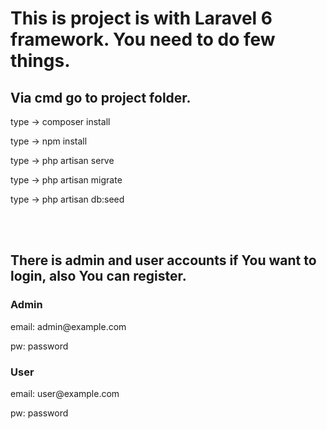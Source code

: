 <h1>This is project is with Laravel 6 framework. You need to do few things.</h1>
<h2>Via cmd go to project folder.</h2>
    <p>type ->  composer install</p>
    <p>type ->  npm install</p>
    <p>type ->  php artisan serve</p>
    <p>type ->  php artisan migrate</p>
    <p>type ->  php artisan db:seed</p>
    <br><br>
<h2>There is admin and user accounts if You want to login, also You can register.</h2>
  <h3>Admin</h3>
    <p>email: admin@example.com</p>
    <p>pw: password</p>
    
<h3>User</h3>
  <p>email: user@example.com</p>
  <p>pw: password</p>
